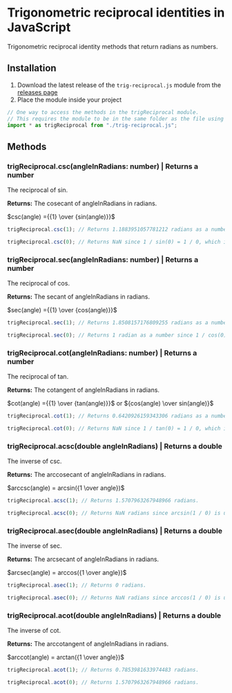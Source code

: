 # Trigonometric reciprocal identities in JavaScript

Trigonometric reciprocal identity methods that return radians as numbers.

## Installation

1. Download the latest release of the ```trig-reciprocal.js``` module from the [releases page](https://github.com/Synthird/trigonometric-reciprocal-identities/releases/latest)
2. Place the module inside your project

```JavaScript
// One way to access the methods in the trigReciprocal module.
// This requires the module to be in the same folder as the file using this code.
import * as trigReciprocal from "./trig-reciprocal.js";
```

## Methods

### trigReciprocal.csc(angleInRadians: number) | Returns a number

The reciprocal of sin.

**Returns:** The cosecant of angleInRadians in radians.

$csc(angle) ={{1} \over {sin(angle)}}$

```JavaScript
trigReciprocal.csc(1); // Returns 1.1883951057781212 radians as a number.
```

```JavaScript
trigReciprocal.csc(0); // Returns NaN since 1 / sin(0) = 1 / 0, which is undefined.
```

### trigReciprocal.sec(angleInRadians: number) | Returns a number

The reciprocal of cos.

**Returns:** The secant of angleInRadians in radians.

$sec(angle) ={{1} \over {cos(angle)}}$

```JavaScript
trigReciprocal.sec(1); // Returns 1.8508157176809255 radians as a number.
```

```JavaScript
trigReciprocal.sec(0); // Returns 1 radian as a number since 1 / cos(0) = 1 / 1, which is 1.
```

### trigReciprocal.cot(angleInRadians: number) | Returns a number

The reciprocal of tan.

**Returns:** The cotangent of angleInRadians in radians.

$cot(angle) ={{1} \over {tan(angle)}}$ or ${cos(angle) \over sin(angle)}$

```JavaScript
trigReciprocal.cot(1); // Returns 0.6420926159343306 radians as a number.
```

```JavaScript
trigReciprocal.cot(0); // Returns NaN since 1 / tan(0) = 1 / 0, which is undefined.
```

### trigReciprocal.acsc(double angleInRadians) | Returns a double

The inverse of csc.

**Returns:** The arccosecant of angleInRadians in radians.

$arccsc(angle) = arcsin({1 \over angle})$

```JavaScript
trigReciprocal.acsc(1); // Returns 1.5707963267948966 radians.
```

```JavaScript
trigReciprocal.acsc(0); // Returns NaN radians since arcsin(1 / 0) is undefined.
```

### trigReciprocal.asec(double angleInRadians) | Returns a double

The inverse of sec.

**Returns:** The arcsecant of angleInRadians in radians.

$arcsec(angle) = arccos({1 \over angle})$

```JavaScript
trigReciprocal.asec(1); // Returns 0 radians.
```

```JavaScript
trigReciprocal.asec(0); // Returns NaN radians since arccos(1 / 0) is undefined.
```

### trigReciprocal.acot(double angleInRadians) | Returns a double

The inverse of cot.

**Returns:** The arccotangent of angleInRadians in radians.

$arccot(angle) = arctan({1 \over angle})$

```JavaScript
trigReciprocal.acot(1); // Returns 0.7853981633974483 radians.
```

```JavaScript
trigReciprocal.acot(0); // Returns 1.5707963267948966 radians.
```
